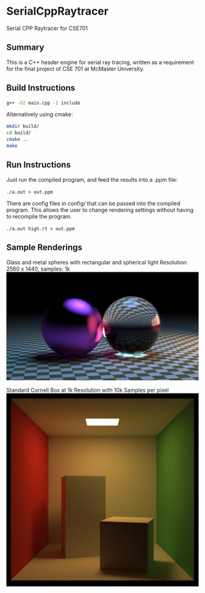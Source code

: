 # SerialCppRaytracer

Serial CPP Raytracer for CSE701

## Summary

This is a C++ header engine for serial ray tracing, written as a requirement for the final project of CSE 701 at McMaster University.

## Build Instructions

```bash
g++ -O2 main.cpp -I include
```

Alternatively using cmake:

```bash
mkdir build/
cd build/
cmake ..
make
```

## Run Instructions

Just run the compiled program, and feed the results into a .ppm file:

`./a.out > out.ppm`

There are config files in config/ that can be passed into the compiled program. This allows the user to change rendering settings without having to recompile the program.

`./a.out high.rt > out.ppm`

## Sample Renderings

Glass and metal spheres with rectangular and spherical light
Resolution: 2560 x 1440, samples: 1k
![image](spheres_2lights.png)

Standard Cornell Box at 1k Resolution with 10k Samples per pixel
![image](cb_1kres_10ks.png)
